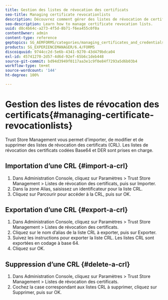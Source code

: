 ```yaml
---
title: Gestion des listes de révocation des certificats
seo-title: Managing certificate revocationlists
description: Découvrez comment gérer des listes de révocation de certificats.
seo-description: Learn how to manage certificate revocation lists.
uuid: d8c4b64c-a273-4f5d-8b71-f6ea455c0f0a
contentOwner: admin
content-type: reference
geptopics: SG_AEMFORMS/categories/managing_certificates_and_credentials
products: SG_EXPERIENCEMANAGER/6.4/FORMS
discoiquuid: 9744cc2d-5e6b-4341-9270-43d479bdca04
exl-id: 45741270-2d57-4d6d-92ef-65b6c1deb448
source-git-commit: bd94d3949f0117aa3e1c9f0e84f7293a5d6b03b4
workflow-type: tm+mt
source-wordcount: '144'
ht-degree: 100%

---
```


# Gestion des listes de révocation des certificats{#managing-certificate-revocationlists}

Trust Store Management vous permet d’importer, de modifier et de supprimer des listes de révocation des certificats (CRL). Les listes de révocation des certificats codées Base64 et DER sont prises en charge.

## Importation d’une CRL {#import-a-crl}

1. Dans Administration Console, cliquez sur Paramètres > Trust Store Management > Listes de révocation des certificats, puis sur Importer.
1. Dans la zone Alias, saisissez un identificateur pour la liste CRL.
1. Cliquez sur Parcourir pour accéder à la CRL, puis sur OK.

## Exportation d’une CRL {#export-a-crl}

1. Dans Administration Console, cliquez sur Paramètres > Trust Store Management > Listes de révocation des certificats.
1. Cliquez sur le nom d’alias de la liste CRL à exporter, puis sur Exporter.
1. Suivez les instructions pour exporter la liste CRL. Les listes CRL sont exportées en codage à base 64.
1. Cliquez sur OK.

## Suppression d’une CRL {#delete-a-crl}

1. Dans Administration Console, cliquez sur Paramètres > Trust Store Management > Listes de révocation des certificats.
1. Cochez la case correspondant aux listes CRL à supprimer, cliquez sur Supprimer, puis sur OK.
